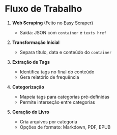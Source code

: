 # Fluxo de Trabalho

1. **Web Scraping** (Feito no Easy Scraper)
   - Saída: JSON com `container` e `texts href`

2. **Transformação Inicial**
   - Separa título, data e conteúdo do `container`

3. **Extração de Tags**
   - Identifica tags no final do conteúdo
   - Gera relatório de frequência

4. **Categorização**
   - Mapeia tags para categorias pré-definidas
   - Permite interseção entre categorias

5. **Geração do Livro**
   - Cria arquivos por categoria
   - Opções de formato: Markdown, PDF, EPUB